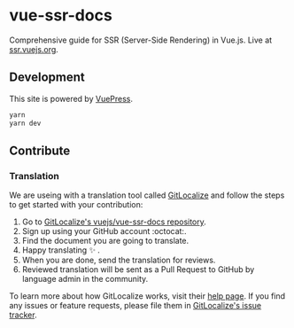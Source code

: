 # vue-ssr-docs

Comprehensive guide for SSR (Server-Side Rendering) in Vue.js. Live at [ssr.vuejs.org](https://ssr.vuejs.org).

## Development

This site is powered by [VuePress](https://vuepress.vuejs.org/).

``` bash
yarn
yarn dev
```

## Contribute

[gl]: https://gitlocalize.com
[gl-help]: https://docs.gitlocalize.com/
[gl-issue-tracker]: https://github.com/gitlocalize/feedback
[gl-repo]: https://gitlocalize.com/repo/101

### Translation

We are useing with a translation tool called [GitLocalize][gl] and follow the steps to get started with your contribution:

1. Go to [GitLocalize's vuejs/vue-ssr-docs repository][gl-repo].
1. Sign up using your GitHub account :octocat:.
1. Find the document you are going to translate.
1. Happy translating :sparkles: .
1. When you are done, send the translation for reviews.
1. Reviewed translation will be sent as a Pull Request to GitHub by language admin in the community.

To learn more about how GitLocalize works, visit their [help page][gl-help]. If you find any issues or feature requests, please file them in [GitLocalize's issue tracker][gl-issue-tracker].

